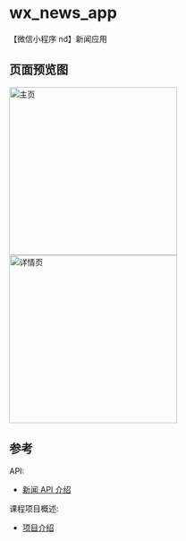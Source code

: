 # wx_news_app
【微信小程序 nd】新闻应用

## 页面预览图


<img alt="主页" width="300px" src="https://user-images.githubusercontent.com/9304701/38469166-f4b0ade6-3b82-11e8-8b4a-df0c86587bea.png"/>

<img alt="详情页" width="300px" src="https://user-images.githubusercontent.com/9304701/38469193-49c383c6-3b83-11e8-9b45-e60fdd522546.png"/>

## 参考

API: 
- [新闻 API 介绍](https://github.com/udacity/cn-wechat-weather/blob/default-1-1/news_project/news_api.md)

课程项目概述:
- [项目介绍](https://github.com/udacity/cn-wechat-weather/blob/default-1-1/news_project/news_project.md)
